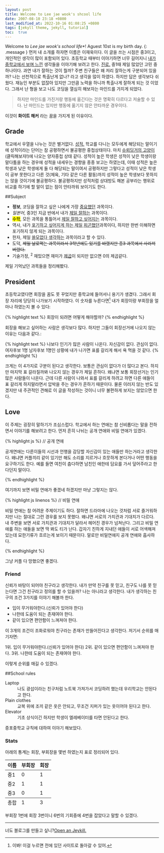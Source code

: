 ```yaml
---
layout: post
title: Welcome to Lee jae wook's shcool life
date: 2007-08-10 23:18 +0800
last_modified_at: 2022-10-16 01:08:25 +0800
tags: [jekyll theme, jekyll, tutorial]
toc:  true
---
```

Welcome to *Lee jae wook's school life**! Aguest 10st is my birth day.
{: .message }
먼저 내 소개를 하자면 이름은 이재욱이다. 이 글을 쓰는 시점은 중3이고, 개인적인 생각이 많이 포함되어 있다.
초등학교 때부터 이야기하면 너무 길어지니 <a href="#">내가 중학교에서 보며 느낀</a> 생각들을 이야기해 보려고 한다. <a href="#">진로.</a> 중1때 제일 많았던 고민 중 하나이다. 과연 내가 잘하는 것이 뭘까? 주변 친구들은 왜 저리 잘하는게 구분되어 있을까? 나는 선천적으로 특출난게 없나? 라고 생각을 많이 하였다. 하지만 답은 생각보다 쉬웠다. 재능인 부분도 없잖아 있지만 그만큼 노력을 하니까 특출나게 잘하게 되는 것 이었다. 그래서 난 형을 보고 나도 코딩을 열심히 해보자는 마인드를 가지게 되었다.

> 하지만 마인드를 가진거랑 행동에 옮긴다는 것은 명확히 다르다고 저술할 수 있다. 난 마인드는 있지만 행동에 옮기지 않은 안타까운 경우이다.

이것이 **화이트 해커** 라는 꿈을 가지게 된 이유이다.

## Grade
학교에서 우열을 나누는 것은 별거없다. <a href="#">성적.</a> 학교를 다니는 모두에게 해당되는 말이기에 성적이라는 단어는 참 공평하면서 불공평한 중첩상태이다. 마치 [슈뢰딩거의 고양이](https://www.ksakosmos.com/post/%EC%A3%BD%EC%96%B4%EC%9E%88%EC%9C%BC%EB%A9%B4%EC%84%9C%EB%8F%84-%EC%82%B4%EC%95%84%EC%9E%88%EB%8A%94-%EA%B3%A0%EC%96%91%EC%9D%B4-%EC%8A%88%EB%A2%B0%EB%94%A9%EA%B1%B0%EC%9D%98-%EA%B3%A0%EC%96%91%EC%9D%B4)(클릭해보자!)에 나오는 양자중첩 상태 같다.
성적이 높은 학생은 성적이 낮은 학생이랑 말다툼을 하는 경우에 성적을 내세우는 경향을 종종 보고는 하였는데, 이때 성적은 높은 학생과 낮은 학생에게 둘 다 해당되는 말이여서 공평하지만 그렇다고 성적이 낮은 학생이 공부 못한다고 다른 것(체육, 기타 같은 다른 활동)까지 성적이 높은 학생보다 못하지는 않을 것이기에 불공평하다. 불공평하지만 성적처럼 상대방도 해본 공부라는 행위로 비교를 하기에 할 말이 없는 점이 안타까워 보이기도 한다.

##Subject
- **정보**, 코딩을 잘하고 싶은 나에게 가장 <a href="#">중요했던</a> 과목이다.
- *일본어*, 중3인 지금 반에서 내가 <a href="#">제일 잘하는</a> 과목이다.
- <mark>수학</mark>, 모든 과목을 통틀어서 <a href="#">제일 잘하고 싶어지는</a> 과목이다.
- 역사, 내가 <abbr title="HyperText Markup Langage">포기하고 싶어지게 하는 제일 </abbr> <a href="#">피곤했던</a>과목이다, 하지만 한번 이해하면 포기하지 않게 되는 과목이다.
- 한자, 제일 <abbr title="HyperText Markup Langage">쓸모없다 생각하는</abbr> 과목이라고 할 수 있다.
- 도덕, <del>제일 날로먹는 과목이라서 3학년에도 있기를 바랬지만<del/> 중3 과목에서 사라져버렸다.
- 기술가정, <sup>2</sup> 재밌으면 재미가 <a href="#">제곱</a>이 되지만 없으면 0의 제곱같다.

제일 기억났던 과목들을 정리해봤다.

## President

초등학교였다면 회장을 꿈도 못 꾸었지만 중학교에 들어서니 용기가 생겼다. 그래서 회장 자리에 당당히 나가보기 시작하였다. 이 숫자를 누른다면[^fn-sample_footnote] 내가 회장이랑 부회장을 얼마나 하였는지 볼 수 있다:

{% highlight text %}
회장이 되려면 어떻게 해야할까?
{% endhighlight %}

회장을 해보고 싶어하는 사람은 생각보다 많다. 하지만 그들이 회장선거에 나오지 않는 이유는 다음과 같다.:

{% highlight text %}
나보다 인기가 많은 사람이 나온다. 자신감이 없다. 관심이 없다. 여자후보 1명 남자후보 1명인 상황에 내가 나가면 표를 갈리게 해서 욕 먹을 것 같다.
{% endhighlight %}

크게는 이 4가지로 구분이 된다고 생각한다. 보통은 관심이 없다가 더 많다고 본다. 하지만 마지막 표 갈라질까봐 나오지 않는 경우가 제일 흔하다. 왜냐면 보통 회장선거는 인기 많은 사람들이 나온다. 근데 다른 사람이 나와서 표를 갈리게 하려고 하면 다른 애들이 표 갈리게 하지말라면서 압박을 주는 경우가 흔하기 때문이다. 물론 이러지 않는 반도 있겠지만 내 주관적인 견해로 이 글을 작성하는 것이니 너무 불편하게 보지는 않았으면 한다.

## Love
이 주제는 굉장히 말하기가 조심스럽다. 학교에서 하는 연애는 참 신비롭다는 말을 전하면서 이야기를 해보려고 한다. 먼저 흔히 나뉘는 공개 연애와 비밀 연애가 있겠다.

{% highlight js %}
// 공개 연애

공개연애는 다른이들의 시선과 언행을 감당할 자신감이 있는 애들만 하는거라고 생각한다. 왜냐면 커플끼리 같이 있기만 해도 소리를 지르거나 흐뭇하게 본다거나 어떤 행동을 요구하기도 한다. 예를 들면 여친이 춥다하면 남친인 애한테 담요를 가서 덮어주라고 한다던지 말이다.

{% endhighlight %}

여기까지 보면 비밀 연애가 좋겠네 하겠지만 마냥 그렇지는 않다.

{% highlight js linenos %}
// 비밀 연애
  
비밀 연애는 참 어려운 주제이기도 하다. 잘하면 드라마에 나오는 것처럼 서로 즐거워하지만 나는 절대로 그런 경우를 보지 못했다. 왜냐면 서로의 가치관과 기대치가 다르다. 내 주변을 보면 서로 가치관과 기대치가 달라서 헤어진 경우가 넘쳐난다. 그리고 비밀 연애를 하는 애들을 보면 딱 봐도 티가 난다. 갑자기 친하게 지내던 애들이 서로 어색해져있는데 묘한기류가 흐르는게 보이기 때문이다. 말로만 비밀연애지 공개 연애와 흡사하다.
  
{% endhighlight %}

그냥 커플 다 망했으면 좋겠다.
  
### Friend
신뢰가 바탕이 되어야 친구라고 생각한다. 내가 만약 친구를 못 믿고, 친구도 나를 못 믿는다면 그건 친구라고 정의를 할 수 있을까? 나는 아니라고 생각한다. 내가 생각하는 친구의 조건 3가지를 이야기 해볼까 한다.

- 입이 무거워야한다.(신뢰가 있어야 한다)
- 나한테 도움이 되는 존재여야 한다.
- 같이 있으면 편안함이 느껴져야 한다.

이 3개의 조건이 조화로워야 친구라는 존재가 만들어진다고 생각한다. 저기서 순위를 매기자면:

1위. 입이 무거워야한다.(신뢰가 있어야 한다)
2위. 같이 있으면 편안함이 느껴져야 한다.
3위. 나한테 도움이 되는 존재여야 한다.

이렇게 순위를 매길 수 있겠다.

##School rules
<dl>
  <dt>Laptop</dt>
  <dd>나도 광섭이라는 친구처럼 노트북 가져가서 코딩하려 했는데 우리학교는 안된다고 한다.</dd>

  <dt>Plain clothes</dt>
  <dd>교복 위에 조끼 같은 옷은 안되고, 무조건 지퍼가 있는 옷이어야 된다고 한다.</dd>

  <dt>Elevator</dt>
  <dd>기초 상식이긴 하지만 학생이 엘레베이터를 타면 안된다고 한다.</dd>
</dl>

증포중학교 규칙에 대하여 이야기 해보았다.

### Stats

아래의 통계는 회장, 부회장을 몇번 하였는지 표로 정리되어 있다.

<table>
  <thead>
    <tr>
      <th>이름</th>
      <th>부회장</th>
      <th>회장</th>
    </tr>
  </thead>
  <tfoot>
    <tr>
      <td>총합</td>
      <td>1</td>
      <td>3</td>
    </tr>
  </tfoot>
  <tbody>
    <tr>
      <td>중1</td>
      <td>0</td>
      <td>1</td>
    </tr>
    <tr>
      <td>중2</td>
      <td>1</td>
      <td>1</td>
    </tr>
    <tr>
      <td>중3</td>
      <td>0</td>
      <td>1</td>
    </tr>
  </tbody>
</table>

부회장 1번에 회장 3번이니 6번의 기회중에 4번을 잡았다고 말할 수 있겠다.

-----

너도 블로그를 만들고 싶니?<a href="[https://github.com/vszhub/not-pure-poole/issues/new](http://jekyllthemes.org/)">Open an Jeykill.</a>

[^fn-sample_footnote]: 이봐! 이걸 누르면 전에 있던 사이트로 돌아갈 수 있어.
